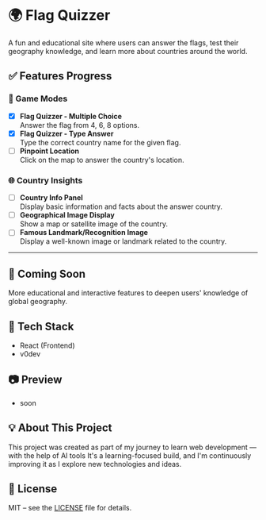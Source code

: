 
# 🌍 Flag Quizzer

A fun and educational site where users can answer the flags, test their geography knowledge, and learn more about countries around the world.

## ✅ Features Progress

### 🧠 Game Modes
- [x] **Flag Quizzer - Multiple Choice**  
  Answer the flag from 4, 6, 8 options.
- [x] **Flag Quizzer - Type Answer**  
  Type the correct country name for the given flag.
- [ ] **Pinpoint Location**  
  Click on the map to answer the country's location.

### 🌐 Country Insights
- [ ] **Country Info Panel**  
  Display basic information and facts about the answer country.
- [ ] **Geographical Image Display**  
  Show a map or satellite image of the country.
- [ ] **Famous Landmark/Recognition Image**  
  Display a well-known image or landmark related to the country.

---

## 🚀 Coming Soon
More educational and interactive features to deepen users' knowledge of global geography.

## 📌 Tech Stack
- React (Frontend)
- v0dev 

## 📷 Preview
- soon

## 💡 About This Project
This project was created as part of my journey to learn web development — with the help of AI tools 
It's a learning-focused build, and I'm continuously improving it as I explore new technologies and ideas.

## 📝 License
MIT – see the [LICENSE](./LICENSE) file for details.


